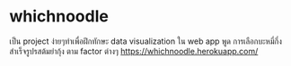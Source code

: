 # whichnoodle
เป็น project ง่ายๆทำเพื่อฝึกทักษะ data visualization ใน web app พูด การเลือกบะหมี่กึ่งสำเร็จรูปรสต้มยำกุ้ง ตาม factor ต่างๆ
https://whichnoodle.herokuapp.com/
